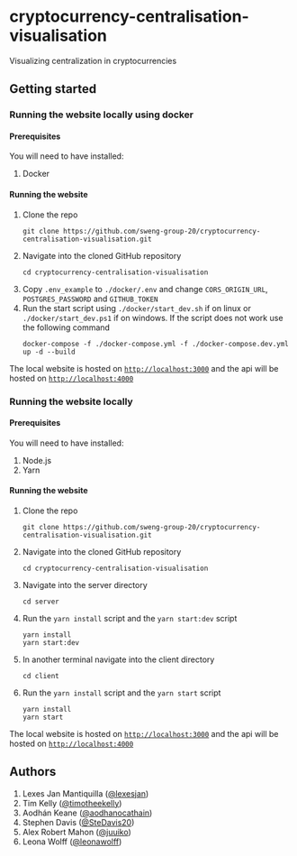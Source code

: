 # cryptocurrency-centralisation-visualisation

Visualizing centralization in cryptocurrencies

## Getting started

### Running the website locally using docker

#### Prerequisites

You will need to have installed:

1. Docker

#### Running the website

1. Clone the repo
   ```
   git clone https://github.com/sweng-group-20/cryptocurrency-centralisation-visualisation.git
   ```
2. Navigate into the cloned GitHub repository
   ```
   cd cryptocurrency-centralisation-visualisation
   ```
3. Copy `.env_example` to `./docker/.env` and change `CORS_ORIGIN_URL`, `POSTGRES_PASSWORD` and `GITHUB_TOKEN`
4. Run the start script using `./docker/start_dev.sh` if on linux or `./docker/start_dev.ps1` if on windows. If the script does not work use the following command
   ```
   docker-compose -f ./docker-compose.yml -f ./docker-compose.dev.yml up -d --build
   ```

The local website is hosted on [`http://localhost:3000`](http://localhost:3000) and the api will be hosted on [`http://localhost:4000`](http://localhost:4000)

### Running the website locally

#### Prerequisites

You will need to have installed:

1. Node.js
2. Yarn

#### Running the website

1. Clone the repo
   ```
   git clone https://github.com/sweng-group-20/cryptocurrency-centralisation-visualisation.git
   ```
2. Navigate into the cloned GitHub repository
   ```
   cd cryptocurrency-centralisation-visualisation
   ```
3. Navigate into the server directory
   ```
   cd server
   ```
4. Run the `yarn install` script and the `yarn start:dev` script
   ```
   yarn install
   yarn start:dev
   ```
5. In another terminal navigate into the client directory
   ```
   cd client
   ```
6. Run the `yarn install` script and the `yarn start` script
   ```
   yarn install
   yarn start
   ```

The local website is hosted on [`http://localhost:3000`](http://localhost:3000) and the api will be hosted on [`http://localhost:4000`](http://localhost:4000)

## Authors

1. Lexes Jan Mantiquilla ([@lexesjan](https://github.com/lexesjan))
2. Tim Kelly ([@timotheekelly](https://github.com/timotheekelly))
3. Aodhán Keane ([@aodhanocathain](https://github.com/aodhanocathain))
4. Stephen Davis ([@SteDavis20](https://github.com/SteDavis20))
5. Alex Robert Mahon ([@juuiko](https://github.com/juuiko))
6. Leona Wolff ([@leonawolff](https://github.com/leonawolff))
